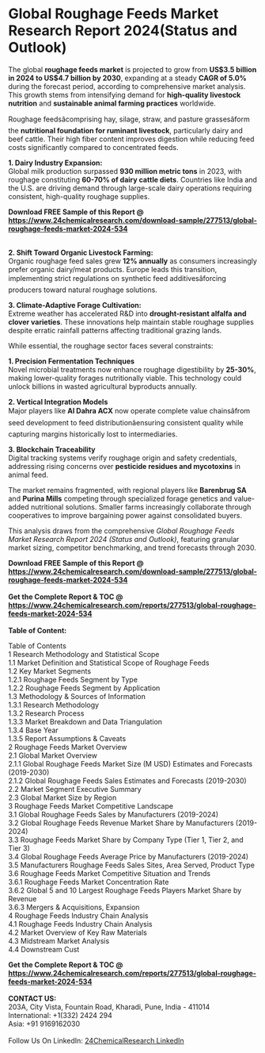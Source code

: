 <h1>Global Roughage Feeds Market Research Report 2024(Status and Outlook)</h1><p>The global <strong>roughage feeds market</strong> is projected to grow from <strong>US$3.5 billion in 2024 to US$4.7 billion by 2030</strong>, expanding at a steady <strong>CAGR of 5.0%</strong> during the forecast period, according to comprehensive market analysis. This growth stems from intensifying demand for <strong>high-quality livestock nutrition</strong> and <strong>sustainable animal farming practices</strong> worldwide.</p><p>Roughage feedsâcomprising hay, silage, straw, and pasture grassesâform the <strong>nutritional foundation for ruminant livestock</strong>, particularly dairy and beef cattle. Their high fiber content improves digestion while reducing feed costs significantly compared to concentrated feeds.</p><p><strong>1. Dairy Industry Expansion:</strong><br>
Global milk production surpassed <strong>930 million metric tons</strong> in 2023, with roughage constituting <strong>60-70% of dairy cattle diets</strong>. Countries like India and the U.S. are driving demand through large-scale dairy operations requiring consistent, high-quality roughage supplies.</p><div><b>Download FREE Sample of this Report @ 
            <a href="https://www.24chemicalresearch.com/download-sample/277513/global-roughage-feeds-market-2024-534">
            https://www.24chemicalresearch.com/download-sample/277513/global-roughage-feeds-market-2024-534</a></b></div><br><p><strong>2. Shift Toward Organic Livestock Farming:</strong><br>
Organic roughage feed sales grew <strong>12% annually</strong> as consumers increasingly prefer organic dairy/meat products. Europe leads this transition, implementing strict regulations on synthetic feed additivesâforcing producers toward natural roughage solutions.</p><p><strong>3. Climate-Adaptive Forage Cultivation:</strong><br>
Extreme weather has accelerated R&amp;D into <strong>drought-resistant alfalfa and clover varieties</strong>. These innovations help maintain stable roughage supplies despite erratic rainfall patterns affecting traditional grazing lands.</p><p>While essential, the roughage sector faces several constraints:</p><p><strong>1. Precision Fermentation Techniques</strong><br>
Novel microbial treatments now enhance roughage digestibility by <strong>25-30%</strong>, making lower-quality forages nutritionally viable. This technology could unlock billions in wasted agricultural byproducts annually.</p><p><strong>2. Vertical Integration Models</strong><br>
Major players like <strong>Al Dahra ACX</strong> now operate complete value chainsâfrom seed development to feed distributionâensuring consistent quality while capturing margins historically lost to intermediaries.</p><p><strong>3. Blockchain Traceability</strong><br>
Digital tracking systems verify roughage origin and safety credentials, addressing rising concerns over <strong>pesticide residues and mycotoxins</strong> in animal feed.</p><p>The market remains fragmented, with regional players like <strong>Barenbrug SA</strong> and <strong>Purina Mills</strong> competing through specialized forage genetics and value-added nutritional solutions. Smaller farms increasingly collaborate through cooperatives to improve bargaining power against consolidated buyers.</p><p>This analysis draws from the comprehensive <em>Global Roughage Feeds Market Research Report 2024 (Status and Outlook)</em>, featuring granular market sizing, competitor benchmarking, and trend forecasts through 2030.</p><div><b>Download FREE Sample of this Report @ 
            <a href="https://www.24chemicalresearch.com/download-sample/277513/global-roughage-feeds-market-2024-534">
            https://www.24chemicalresearch.com/download-sample/277513/global-roughage-feeds-market-2024-534</a></b></div><br><div><b>Get the Complete Report & TOC @ 
            <a href="https://www.24chemicalresearch.com/reports/277513/global-roughage-feeds-market-2024-534">
            https://www.24chemicalresearch.com/reports/277513/global-roughage-feeds-market-2024-534</a></b></div><br>
            <b>Table of Content:</b><p>Table of Contents<br />
1 Research Methodology and Statistical Scope<br />
1.1 Market Definition and Statistical Scope of Roughage Feeds<br />
1.2 Key Market Segments<br />
1.2.1 Roughage Feeds Segment by Type<br />
1.2.2 Roughage Feeds Segment by Application<br />
1.3 Methodology & Sources of Information<br />
1.3.1 Research Methodology<br />
1.3.2 Research Process<br />
1.3.3 Market Breakdown and Data Triangulation<br />
1.3.4 Base Year<br />
1.3.5 Report Assumptions & Caveats<br />
2 Roughage Feeds Market Overview<br />
2.1 Global Market Overview<br />
2.1.1 Global Roughage Feeds Market Size (M USD) Estimates and Forecasts (2019-2030)<br />
2.1.2 Global Roughage Feeds Sales Estimates and Forecasts (2019-2030)<br />
2.2 Market Segment Executive Summary<br />
2.3 Global Market Size by Region<br />
3 Roughage Feeds Market Competitive Landscape<br />
3.1 Global Roughage Feeds Sales by Manufacturers (2019-2024)<br />
3.2 Global Roughage Feeds Revenue Market Share by Manufacturers (2019-2024)<br />
3.3 Roughage Feeds Market Share by Company Type (Tier 1, Tier 2, and Tier 3)<br />
3.4 Global Roughage Feeds Average Price by Manufacturers (2019-2024)<br />
3.5 Manufacturers Roughage Feeds Sales Sites, Area Served, Product Type<br />
3.6 Roughage Feeds Market Competitive Situation and Trends<br />
3.6.1 Roughage Feeds Market Concentration Rate<br />
3.6.2 Global 5 and 10 Largest Roughage Feeds Players Market Share by Revenue<br />
3.6.3 Mergers & Acquisitions, Expansion<br />
4 Roughage Feeds Industry Chain Analysis<br />
4.1 Roughage Feeds Industry Chain Analysis<br />
4.2 Market Overview of Key Raw Materials<br />
4.3 Midstream Market Analysis<br />
4.4 Downstream Cust</p><div><b>Get the Complete Report & TOC @ 
            <a href="https://www.24chemicalresearch.com/reports/277513/global-roughage-feeds-market-2024-534">
            https://www.24chemicalresearch.com/reports/277513/global-roughage-feeds-market-2024-534</a></b></div><br><b>CONTACT US:</b><br>
            203A, City Vista, Fountain Road, Kharadi, Pune, India - 411014<br>
            International: +1(332) 2424 294<br>
            Asia: +91 9169162030 <br><br>
            Follow Us On LinkedIn: <a href="https://www.linkedin.com/company/24chemicalresearch/">24ChemicalResearch LinkedIn</a>